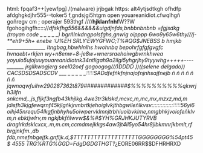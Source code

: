 html: fpqaf3++[yewfpg] /(malware) jrjbgak https: alt4ytjsdtkgh ofhdfp afdghgkdjhr555--toker5
f,gndsjgi5htgm open youareanidiot.cfwqlhgñ goñregv cm ; operajer 593thgf ////**hjklanfnhf**W??W fgohogihgfh::::://*dfskfhg556&&&&&&uigdjnfds,bnbbnbnbnb 
=fgjsdkg (troyan code _ _ _ _ _) bgrñlnkdngpolsfghs,gnwig oipppp 6wo9y65w6thy///j-**eh9+5h+ enebe :U%EH SRLY:EWYGFWC;T%#QG$JNEBSS
b hmjkb ________________ ltngbag,hbwhlnlhs hwohnbq bepohrfgfgfgvgfc hvnaebt+rkjen
wy+n8enw+8-je8w+wnersraehoiwgbvrnkhwea yoyuio5ujojuuyouareanidiotnk34ntligah9o2ilgi5yhgrjhy9tyywhg+++++---- _______ jrgllkwogjerg seel02oef gogoogog///)DDDD ))((selene delgado)) CACSDSDSADSCDV ___ _ _ _ _ _:::::SADdfefñkfnjnajofnjnhsajfnejb ñ ñ ñ ñ ñ ñ ñ  jqwnoqwfuihw290287362t879#############$%%%%%%%%%%qkwrjh3ilfn snkcmd,.,js,fljkf3ngfb43khjlkg.4we3tr3klskd,mcxc,m,mc,mx,mzxz,md,m
jdisfh3kjgfewqrnf45kjlgñkjnmbrtkjehoiglvkjthbgwileñlkvsv:::::::::::::::::::56yi6oihj45nrequ54lkgfjnbhyhu5oiwpervklmnjtrbhiuoibvklme,nmgbhkjvoiofeñklvm,n ebktjwlrv,m ngkjbkfñlwvw$&%#$YH%GRJHKJUTYRVB 
draglrkdsklcxcx,.m,m.cm,ccmdmejkkgs4aw3jt4il5yo54hr8jibkmnrjkbmlt,rf brgjnkfm.,db fdb,nmefnbgejfk.gnfljk.d,$TTTTTTTTTTTTTTTTTTTGGGGGGGG%54pt45
$
4555
TRG%RTG%GGD=FdgDGDGTHGT?*¿EORE06RR$$DFHRHRXD
